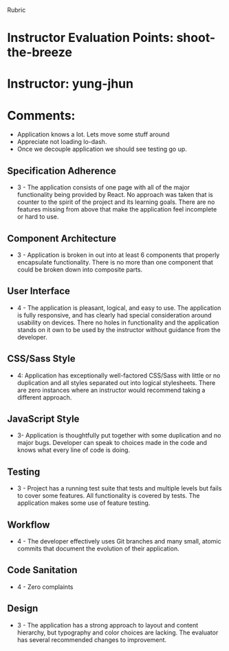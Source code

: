 Rubric
# Instructor Evaluation Points: shoot-the-breeze
# Instructor: yung-jhun
# Comments:

 - Application knows a lot. Lets move some stuff around
 - Appreciate not loading lo-dash.
 - Once we decouple application we should see testing go up.

## Specification Adherence

* 3 - The application consists of one page with all of the major functionality being provided by React. No approach was taken that is counter to the spirit of the project and its learning goals. There are no features missing from above that make the application feel incomplete or hard to use.

## Component Architecture

* 3 - Application is broken in out into at least 6 components that properly encapsulate functionality. There is no more than one component that could be broken down into composite parts.


## User Interface

* 4 - The application is pleasant, logical, and easy to use. The application is fully responsive, and has clearly had special consideration around usability on devices. There no holes in functionality and the application stands on it own to be used by the instructor without guidance from the developer.

## CSS/Sass Style

* 4: Application has exceptionally well-factored CSS/Sass with little or no duplication and all styles separated out into logical stylesheets. There are zero instances where an instructor would recommend taking a different approach.

## JavaScript Style

* 3- Application is thoughtfully put together with some duplication and no major bugs. Developer can speak to choices made in the code and knows what every line of code is doing.

## Testing

* 3 - Project has a running test suite that tests and multiple levels but fails to cover some features. All functionality is covered by tests. The application makes some use of feature testing.

## Workflow

* 4 - The developer effectively uses Git branches and many small, atomic commits that document the evolution of their application.

## Code Sanitation

* 4 - Zero complaints

## Design

* 3 - The application has a strong approach to layout and content hierarchy, but typography and color choices are lacking. The evaluator has several recommended changes to improvement.
